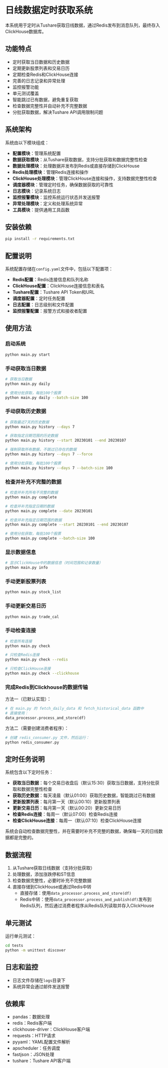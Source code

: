 # 日线数据定时获取系统

本系统用于定时从Tushare获取日线数据，通过Redis发布到消息队列，最终存入ClickHouse数据库。

## 功能特点

- 定时获取当日数据和历史数据
- 定期更新股票列表和交易日历
- 定期检查Redis和ClickHouse连接
- 完善的日志记录和异常处理
- 监控报警功能
- 单元测试覆盖
- 智能跳过已有数据，避免重复获取
- 检查数据完整性并自动补充不完整数据
- 分批获取数据，解决Tushare API调用限制问题

## 系统架构

系统由以下模块组成：

- **配置模块**：管理系统配置
- **数据获取模块**：从Tushare获取数据，支持分批获取和数据完整性检查
- **数据处理模块**：处理数据并发布到Redis或直接存储到ClickHouse
- **Redis处理模块**：管理Redis连接和操作
- **ClickHouse处理模块**：管理ClickHouse连接和操作，支持数据完整性检查
- **调度器模块**：管理定时任务，确保数据获取的可靠性
- **日志模块**：记录系统日志
- **监控报警模块**：监控系统运行状态并发送报警
- **异常处理模块**：定义和处理系统异常
- **工具模块**：提供通用工具函数

## 安装依赖

```bash
pip install -r requirements.txt
```

## 配置说明

系统配置存储在`config.yaml`文件中，包括以下配置项：

- **Redis配置**：Redis连接信息和队列名称
- **ClickHouse配置**：ClickHouse连接信息和表名
- **Tushare配置**：Tushare API Token和URL
- **调度器配置**：定时任务配置
- **日志配置**：日志级别和文件配置
- **监控报警配置**：报警方式和接收者配置

## 使用方法

### 启动系统

```bash
python main.py start
```

### 手动获取当日数据

```bash
# 获取当日数据
python main.py daily

# 使用分批获取，每批100个股票
python main.py daily --batch-size 100
```

### 手动获取历史数据

```bash
# 获取最近7天的历史数据
python main.py history --days 7

# 获取指定日期范围的历史数据
python main.py history --start 20230101 --end 20230107

# 强制获取所有数据，不跳过已存在的数据
python main.py history --days 7 --force

# 使用分批获取，每批100个股票
python main.py history --days 7 --batch-size 100
```

### 检查并补充不完整的数据

```bash
# 检查并补充所有不完整的数据
python main.py complete

# 检查并补充指定日期的数据
python main.py complete --date 20230101

# 检查并补充指定日期范围的数据
python main.py complete --start 20230101 --end 20230107

# 使用分批获取，每批100个股票
python main.py complete --batch-size 100
```

### 显示数据信息

```bash
# 显示ClickHouse中的数据信息（时间范围和记录数量）
python main.py info
```

### 手动更新股票列表

```bash
python main.py stock_list
```

### 手动更新交易日历

```bash
python main.py trade_cal
```

### 手动检查连接

```bash
# 检查所有连接
python main.py check

# 只检查Redis连接
python main.py check --redis

# 只检查ClickHouse连接
python main.py check --clickhouse
```

### 完成Redis到Clickhouse的数据传输

方法一（已默认实现）：
```python
# 在 main.py 的 fetch_daily_data 和 fetch_historical_data 函数中
# 直接使用：
data_processor.process_and_store(df)
```

方法二（需要创建消费者程序）：
```python
# 创建 redis_consumer.py 文件，然后运行：
python redis_consumer.py
```

## 定时任务说明

系统包含以下定时任务：

- **获取当日数据**：每个交易日收盘后（默认15:30）获取当日数据，支持分批获取和数据完整性检查
- **获取历史数据**：每天凌晨（默认01:00）获取历史数据，智能跳过已有数据
- **更新股票列表**：每月第一天（默认00:10）更新股票列表
- **更新交易日历**：每月第一天（默认00:20）更新交易日历
- **检查Redis连接**：每周一（默认07:00）检查Redis连接
- **检查ClickHouse连接**：每周一（默认07:10）检查ClickHouse连接

系统会自动检查数据完整性，并在需要时补充不完整的数据，确保每一天的日线数据都是完整的。

## 数据流程

1. 从Tushare获取日线数据（支持分批获取）
2. 处理数据，添加涨跌停和ST信息
3. 检查数据完整性，必要时补充不完整数据
4. 直接存储到ClickHouse或通过Redis中转
   - 直接存储：使用`data_processor.process_and_store(df)`
   - Redis中转：使用`data_processor.process_and_publish(df)`发布到Redis队列，然后通过消费者程序从Redis队列读取并存入ClickHouse

## 单元测试

运行单元测试：

```bash
cd tests
python -m unittest discover
```

## 日志和监控

- 日志文件存储在`logs`目录下
- 系统异常会通过邮件发送报警

## 依赖库

- pandas：数据处理
- redis：Redis客户端
- clickhouse-driver：ClickHouse客户端
- requests：HTTP请求
- pyyaml：YAML配置文件解析
- apscheduler：任务调度
- fastjson：JSON处理
- tushare：Tushare API客户端

